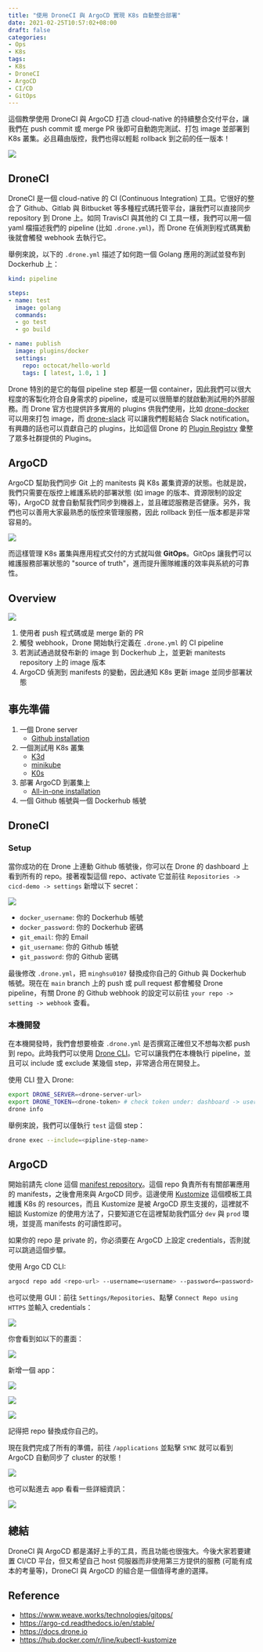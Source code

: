 ```yaml
---
title: "使用 DroneCI 與 ArgoCD 實現 K8s 自動整合部署"
date: 2021-02-25T10:57:02+08:00
draft: false
categories:
- Ops
- K8s
tags:
- K8s
- DroneCI
- ArgoCD
- CI/CD
- GitOps
---
```


這個教學使用 DroneCI 與 ArgoCD 打造 cloud-native 的持續整合交付平台，讓我們在 push commit 或 merge PR 後即可自動跑完測試、打包 image 並部署到 K8s 叢集。必且藉由版控，我們也得以輕鬆 rollback 到之前的任一版本！

![](https://i.imgur.com/FygPEyK.png)
<!--more-->
## DroneCI
DroneCI 是一個 cloud-native 的 CI (Continuous Integration) 工具。它很好的整合了 Github、Gitlab 與 Bitbucket 等多種程式碼托管平台，讓我們可以直接同步 repository 到 Drone 上。如同 TravisCI 與其他的 CI 工具一樣，我們可以用一個 yaml 檔描述我們的 pipeline (比如 `.drone.yml`)，而 Drone 在偵測到程式碼異動後就會觸發 webhook 去執行它。

舉例來說，以下的 `.drone.yml` 描述了如何跑一個 Golang 應用的測試並發布到 Dockerhub 上：
```yaml
kind: pipeline

steps:
- name: test
  image: golang
  commands:
  - go test
  - go build

- name: publish
  image: plugins/docker
  settings:
    repo: octocat/hello-world
    tags: [ latest, 1.0, 1 ]
```

Drone 特別的是它的每個 pipeline step 都是一個 container，因此我們可以很大程度的客製化符合自身需求的 pipeline，或是可以很簡單的就啟動測試用的外部服務。而 Drone 官方也提供許多實用的 plugins 供我們使用，比如 [drone-docker](http://plugins.drone.io/drone-plugins/drone-docker/) 可以用來打包 image，而 [drone-slack](http://plugins.drone.io/drone-plugins/drone-slack/) 可以讓我們輕鬆結合 Slack notification。有興趣的話也可以貢獻自己的 plugins，比如這個 Drone 的 [Plugin Registry](http://plugins.drone.io) 彙整了眾多社群提供的 Plugins。
## ArgoCD
ArgoCD 幫助我們同步 Git 上的 manitests 與 K8s 叢集資源的狀態。也就是說，我們只需要在版控上維護系統的部署狀態 (如 image 的版本、資源限制的設定等)，ArgoCD 就會自動幫我們同步到機器上，並且確認服務是否健康。另外，我們也可以善用大家最熟悉的版控來管理服務，因此 rollback 到任一版本都是非常容易的。

![](https://argoproj.github.io/argo-cd/assets/argocd-ui.gif)

而這樣管理 K8s 叢集與應用程式交付的方式就叫做 **GitOps**。GitOps 讓我們可以維護服務部署狀態的 "source of truth"，進而提升團隊維護的效率與系統的可靠性。
## Overview
![](https://i.imgur.com/FygPEyK.png)

1. 使用者 push 程式碼或是 merge 新的 PR
2. 觸發 webhook，Drone 開始執行定義在 `.drone.yml` 的 CI pipeline
3. 若測試通過就發布新的 image 到 Dockerhub 上，並更新 manitests repository 上的 image 版本
4. ArgoCD 偵測到 manifests 的變動，因此通知 K8s 更新 image 並同步部署狀態
## 事先準備
1. 一個 Drone server
    - [Github installation](https://docs.drone.io/server/provider/github/)
2. 一個測試用 K8s 叢集
    - [K3d](https://k3d.io)
    - [minikube](https://minikube.sigs.k8s.io/docs/start/)
    - [K0s](https://github.com/k0sproject/k0s)
3. 部署 ArgoCD 到叢集上
    - [All-in-one installation](https://argo-cd.readthedocs.io/en/stable/getting_started/#1-install-argo-cd)
4. 一個 Github 帳號與一個 Dockerhub 帳號

## DroneCI
### Setup
當你成功的在 Drone 上連動 Github 帳號後，你可以在 Drone 的 dashboard 上看到所有的 repo。接著複製這個 repo、activate 它並前往 `Repositories -> cicd-demo -> settings` 新增以下 secret：

![](https://i.imgur.com/pkxf7xI.png)

- `docker_username`: 你的 Dockerhub 帳號
- `docker_password`: 你的 Dockerhub 密碼
- `git_email`: 你的 Email
- `git_username`: 你的 Github 帳號
- `git_password`: 你的 Github 密碼


最後修改 `.drone.yml`，把 `minghsu0107` 替換成你自己的 Github 與 Dockerhub 帳號。現在在 `main` branch 上的 push 或 pull request 都會觸發 Drone pipeline，有關 Drone 的 Github webhook 的設定可以前往  `your repo -> setting -> webhook` 查看。
### 本機開發
在本機開發時，我們會想要檢查 `.drone.yml` 是否撰寫正確但又不想每次都 push 到 repo。此時我們可以使用 [Drone CLI](https://docs.drone.io/cli/install/)。它可以讓我們在本機執行 pipeline，並且可以 include 或 exclude 某幾個 step，非常適合用在開發上。

使用 CLI 登入 Drone:
```bash
export DRONE_SERVER=<drone-server-url>
export DRONE_TOKEN=<drone-token> # check token under: dashboard -> user setting
drone info
```
舉例來說，我們可以僅執行 `test` 這個 step：
```bash
drone exec --include=<pipline-step-name>
```
## ArgoCD
開始前請先 clone 這個 [manifest repository](https://github.com/minghsu0107/cicd-demo-manifests)。這個 repo 負責所有有關部署應用的 manifests，之後會用來與 ArgoCD 同步。這邊使用 [Kustomize](https://github.com/kubernetes-sigs/kustomize) 這個模板工具維護 K8s 的 resources，而且 Kustomize 是被 ArgoCD 原生支援的，這裡就不細談 Kustomize 的使用方法了，只要知道它在這裡幫助我們區分 `dev` 與 `prod` 環境，並提高 manifests 的可讀性即可。


如果你的 repo 是 private 的，你必須要在 ArgoCD 上設定 credentials，否則就可以跳過這個步驟。

使用 Argo CD CLI:
```bash
argocd repo add <repo-url> --username=<username> --password=<password>
```
也可以使用 GUI：前往 `Settings/Repositories`、點擊 `Connect Repo using HTTPS` 並輸入 credentials：

![](https://i.imgur.com/UAyNkte.png)

你會看到如以下的畫面：

![](https://i.imgur.com/XaMezBA.png)

新增一個 app：

![](https://i.imgur.com/gOD9h1b.png)

![](https://i.imgur.com/8XlNtDL.png)

![](https://i.imgur.com/JK76lnT.png)

記得把 repo 替換成你自己的。

現在我們完成了所有的準備，前往 `/applications` 並點擊 `SYNC` 就可以看到 ArgoCD 自動同步了 cluster 的狀態！

![](https://i.imgur.com/RVH5QtL.png)

也可以點進去 app 看看一些詳細資訊：

![](https://i.imgur.com/pconXQR.png)
## 總結
DroneCI 與 ArgoCD 都是滿好上手的工具，而且功能也很強大。今後大家若要建置 CI/CD 平台，但又希望自己 host 伺服器而非使用第三方提供的服務 (可能有成本的考量等)，DroneCI 與 ArgoCD 的組合是一個值得考慮的選擇。
## Reference
- https://www.weave.works/technologies/gitops/
- https://argo-cd.readthedocs.io/en/stable/
- https://docs.drone.io
- https://hub.docker.com/r/line/kubectl-kustomize


